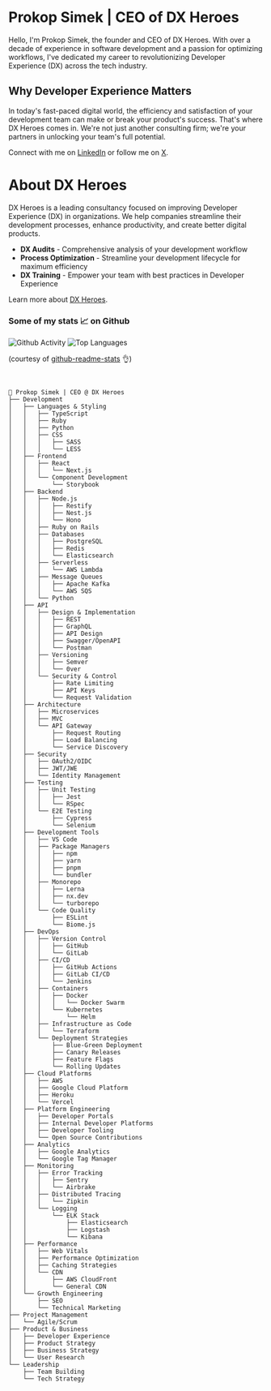 # Prokop Simek | CEO of DX Heroes

Hello, I'm Prokop Simek, the founder and CEO of DX Heroes. With over a decade of experience in software development and a passion for optimizing workflows, I've dedicated my career to revolutionizing Developer Experience (DX) across the tech industry.

## Why Developer Experience Matters
In today's fast-paced digital world, the efficiency and satisfaction of your development team can make or break your product's success. That's where DX Heroes comes in. We're not just another consulting firm; we're your partners in unlocking your team's full potential.

Connect with me on [LinkedIn](https://www.linkedin.com/in/prokopsimek/) or follow me on [X](https://x.com/prokopsim).

# About DX Heroes

DX Heroes is a leading consultancy focused on improving Developer Experience (DX) in organizations. We help companies streamline their development processes, enhance productivity, and create better digital products.

- **DX Audits** - Comprehensive analysis of your development workflow
- **Process Optimization** - Streamline your development lifecycle for maximum efficiency
- **DX Training** - Empower your team with best practices in Developer Experience

Learn more about [DX Heroes](https://dxheroes.io).

### Some of my stats 📈 on Github

<span>
    <img align="center" src="https://github-readme-stats.vercel.app/api?username=prokopsimek&count_private=true&show_icons=true&hide_title=true&hide=stars" alt="Github Activity" />
    <img align="center" src="https://github-readme-stats.vercel.app/api/top-langs/?username=prokopsimek&layout=compact&hide_title=true" alt="Top Languages" />
</span>

(courtesy of [github-readme-stats](https://github.com/anuraghazra/github-readme-stats) 👌)

<br/>

```
🌳 Prokop Simek | CEO @ DX Heroes
├── Development
│   ├── Languages & Styling
│   │   ├── TypeScript
│   │   ├── Ruby
│   │   ├── Python
│   │   ├── CSS
│   │   │   ├── SASS
│   │   │   └── LESS
│   ├── Frontend
│   │   ├── React
│   │   │   └── Next.js
│   │   └── Component Development
│   │       └── Storybook
│   ├── Backend
│   │   ├── Node.js
│   │   │   ├── Restify
│   │   │   ├── Nest.js
│   │   │   └── Hono
│   │   ├── Ruby on Rails
│   │   ├── Databases
│   │   │   ├── PostgreSQL
│   │   │   ├── Redis
│   │   │   └── Elasticsearch
│   │   ├── Serverless
│   │   │   └── AWS Lambda
│   │   ├── Message Queues
│   │   │   ├── Apache Kafka
│   │   │   └── AWS SQS
│   │   └── Python
│   ├── API
│   │   ├── Design & Implementation
│   │   │   ├── REST
│   │   │   ├── GraphQL
│   │   │   ├── API Design
│   │   │   ├── Swagger/OpenAPI
│   │   │   └── Postman
│   │   ├── Versioning
│   │   │   ├── Semver
│   │   │   └── 0ver
│   │   └── Security & Control
│   │       ├── Rate Limiting
│   │       ├── API Keys
│   │       └── Request Validation
│   ├── Architecture
│   │   ├── Microservices
│   │   ├── MVC
│   │   └── API Gateway
│   │       ├── Request Routing
│   │       ├── Load Balancing
│   │       └── Service Discovery
│   ├── Security
│   │   ├── OAuth2/OIDC
│   │   ├── JWT/JWE
│   │   └── Identity Management
│   ├── Testing
│   │   ├── Unit Testing
│   │   │   ├── Jest
│   │   │   └── RSpec
│   │   └── E2E Testing
│   │       ├── Cypress
│   │       └── Selenium
│   ├── Development Tools
│   │   ├── VS Code
│   │   ├── Package Managers
│   │   │   ├── npm
│   │   │   ├── yarn
│   │   │   ├── pnpm
│   │   │   └── bundler
│   │   ├── Monorepo
│   │   │   ├── Lerna
│   │   │   ├── nx.dev
│   │   │   └── turborepo
│   │   └── Code Quality
│   │       ├── ESLint
│   │       └── Biome.js
│   ├── DevOps
│   │   ├── Version Control
│   │   │   ├── GitHub
│   │   │   └── GitLab
│   │   ├── CI/CD
│   │   │   ├── GitHub Actions
│   │   │   ├── GitLab CI/CD
│   │   │   └── Jenkins
│   │   ├── Containers
│   │   │   ├── Docker
│   │   │   │   └── Docker Swarm
│   │   │   └── Kubernetes
│   │   │       └── Helm
│   │   ├── Infrastructure as Code
│   │   │   └── Terraform
│   │   └── Deployment Strategies
│   │       ├── Blue-Green Deployment
│   │       ├── Canary Releases
│   │       ├── Feature Flags
│   │       └── Rolling Updates
│   ├── Cloud Platforms
│   │   ├── AWS
│   │   ├── Google Cloud Platform
│   │   ├── Heroku
│   │   └── Vercel
│   ├── Platform Engineering
│   │   ├── Developer Portals
│   │   ├── Internal Developer Platforms
│   │   ├── Developer Tooling
│   │   └── Open Source Contributions
│   ├── Analytics
│   │   ├── Google Analytics
│   │   └── Google Tag Manager
│   ├── Monitoring
│   │   ├── Error Tracking
│   │   │   ├── Sentry
│   │   │   └── Airbrake
│   │   ├── Distributed Tracing
│   │   │   └── Zipkin
│   │   └── Logging
│   │       └── ELK Stack
│   │           ├── Elasticsearch
│   │           ├── Logstash
│   │           └── Kibana
│   ├── Performance
│   │   ├── Web Vitals
│   │   ├── Performance Optimization
│   │   ├── Caching Strategies
│   │   └── CDN
│   │       ├── AWS CloudFront
│   │       └── General CDN
│   └── Growth Engineering
│       ├── SEO
│       └── Technical Marketing
├── Project Management
│   └── Agile/Scrum
├── Product & Business
│   ├── Developer Experience
│   ├── Product Strategy
│   ├── Business Strategy
│   └── User Research
└── Leadership
    ├── Team Building
    └── Tech Strategy
```
